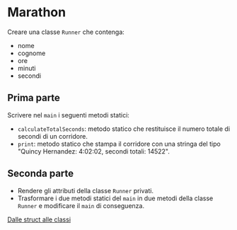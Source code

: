 # Marathon

Creare una classe `Runner` che contenga:

* nome
* cognome
* ore
* minuti
* secondi

## Prima parte

Scrivere nel `main` i seguenti metodi statici:

* `calculateTotalSeconds`: metodo statico che restituisce il numero totale di secondi di un corridore.
* `print`: metodo statico che stampa il corridore con una stringa del tipo "Quincy Hernandez: 4:02:02, secondi totali: 14522".

## Seconda parte

* Rendere gli attributi della classe `Runner` privati.
* Trasformare i due metodi statici del `main` in due metodi della classe `Runner` e modificare il `main` di conseguenza.

[Dalle struct alle classi](https://docs.google.com/document/d/1-mSeVxkVm_8NMNYFQd-RJXrlTGnEoQPCtdGW8tCNyQU/edit?usp=sharing)